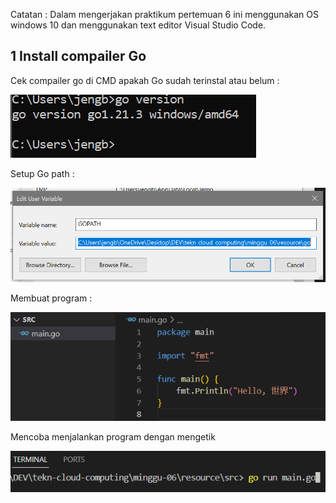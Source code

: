 
Catatan :
Dalam mengerjakan praktikum pertemuan 6 ini menggunakan OS windows 10 dan menggunakan text editor Visual Studio Code.

## 1 Install compailer Go 

Cek compailer go di CMD apakah Go sudah terinstal atau belum :

![cek go](01.Cek-Versi-Go-CMD.PNG)

Setup Go path :

![set-up go path](02.SetuP-GoPath.PNG)

Membuat program :

![Mencoba membuat program](03.Membuat-program.PNG)

Mencoba menjalankan program dengan mengetik 

![run program](04.run-program.PNG)
